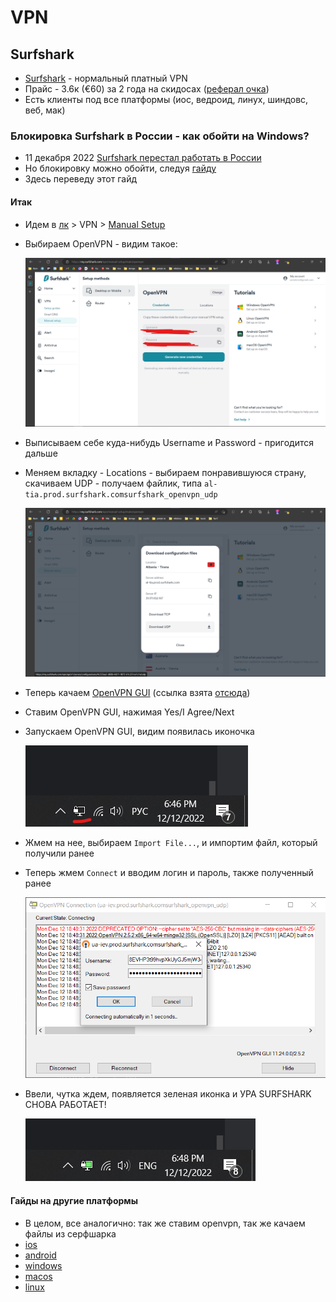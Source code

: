 # VPN

## Surfshark

- [Surfshark](https://surfshark.com/) - нормальный платный VPN
- Прайс - 3.6к (€60) за 2 года на скидосах ([реферал очка](https://surfshark.club/friend/VCC4DRsx))
- Есть клиенты под все платформы (иос, ведроид, линух, шиндовс, веб, мак)

### Блокировка Surfshark в России - как обойти на Windows?

- 11 декабря 2022 [Surfshark перестал работать в России](https://habr.com/ru/news/t/704810/)
- Но блокировку можно обойти,
  следуя [гайду](https://support.surfshark.com/hc/en-us/articles/360010272839-How-to-connect-to-Surfshark-in-countries-with-internet-restrictions-on-Windows-)
- Здесь переведу этот гайд

#### Итак

- Идем в [лк](https://my.surfshark.com/home/dashboard) >
  VPN > [Manual Setup](https://my.surfshark.com/vpn/manual-setup/main)
- Выбираем OpenVPN - видим такое:

  ![img.png](credentials.png)

- Выписываем себе куда-нибудь Username и Password - пригодится дальше
- Меняем вкладку - Locations - выбираем понравившуюся страну, скачиваем UDP - получаем файлик, типа `al-tia.prod.surfshark.comsurfshark_openvpn_udp` 

  ![img.png](location.png)

- Теперь качаем [OpenVPN GUI](https://swupdate.openvpn.org/community/releases/OpenVPN-2.5.2-I601-amd64.msi) (ссылка взята [отсюда](https://support.surfshark.com/hc/en-us/articles/360003204233-How-to-set-up-OpenVPN-on-Windows#h_01ECA8MKVQHPYE4J6S45EHES31))
- Ставим OpenVPN GUI, нажимая Yes/I Agree/Next
- Запускаем OpenVPN GUI, видим появилась иконочка

  ![img.png](icon.png)

- Жмем на нее, выбираем `Import File...`, и импортим файл, который получили ранее
- Теперь жмем `Connect` и вводим логин и пароль, также полученный ранее 

  ![img_1.png](login.png)

- Ввели, чутка ждем, появляется зеленая иконка и УРА SURFSHARK СНОВА РАБОТАЕТ!

  ![img_2.png](green.png)

#### Гайды на другие платформы

- В целом, все аналогично: так же ставим openvpn, так же качаем файлы из серфшарка
- [ios](https://surfshark.com/ru/blog/connect-to-vpn-from-countries-with-restrictions-ios)
- [android](https://surfshark.com/ru/blog/connect-to-vpn-from-countries-with-restrictions-android)
- [windows](https://surfshark.com/ru/blog/connect-to-vpn-from-countries-with-restrictions-windows)
- [macos](https://surfshark.com/ru/blog/connect-to-vpn-from-countries-with-restrictions-macos)
- [linux](https://surfshark.com/ru/blog/connect-to-vpn-from-countries-with-restrictions-linux)

